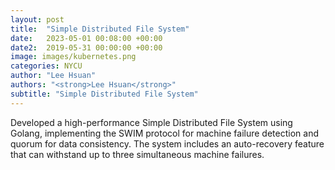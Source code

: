```yaml
---
layout: post
title:  "Simple Distributed File System"
date:   2023-05-01 00:08:00 +00:00
date2:  2019-05-31 00:00:00 +00:00
image: images/kubernetes.png
categories: NYCU
author: "Lee Hsuan"
authors: "<strong>Lee Hsuan</strong>"
subtitle: "Simple Distributed File System"
---
```

Developed a high-performance Simple Distributed File System using Golang, implementing the SWIM protocol for machine failure detection and quorum for data consistency. The system includes an auto-recovery feature that can withstand up to three simultaneous machine failures.
